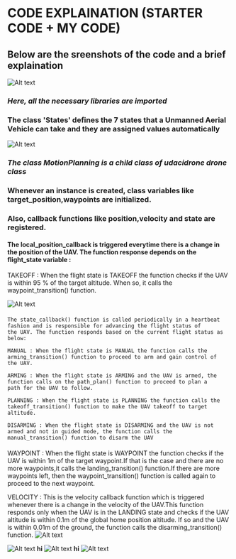 # CODE EXPLAINATION (STARTER CODE + MY CODE)
## Below are the sreenshots of the code and a brief explaination  
![Alt text](https://github.com/sparklytopaz/MotionPlanning/blob/master/m1.JPG?raw=true "m1")
### *Here, all the necessary libraries are imported*
### The class 'States' defines the 7 states that a Unmanned Aerial Vehicle can take and they are assigned values automatically
![Alt text](https://github.com/sparklytopaz/MotionPlanning/blob/master/m2.JPG?raw=true "m2")
### *The class **MotionPlanning** is a child class of udacidrone drone class*
### Whenever an instance is created, class variables like target_position,waypoints  are initialized.
### Also, callback functions like position,velocity and state are registered.
#### The local_position_callback is triggered everytime there is a change in the position of the UAV. The function response depends on the flight_state variable :
  TAKEOFF : When the flight state is TAKEOFF the function checks if the UAV is within 95 % of the target altitude. When so, it calls the     waypoint_transition() function.

![Alt text](https://github.com/sparklytopaz/MotionPlanning/blob/master/m3.png?raw=true "m3")
####
    The state_callback() function is called periodically in a heartbeat fashion and is responsible for advancing the flight status of       the UAV. The function responds based on the current flight status as below:

    MANUAL : When the flight state is MANUAL the function calls the arming_transition() function to proceed to arm and gain control of       the UAV.

    ARMING : When the flight state is ARMING and the UAV is armed, the function calls on the path_plan() function to proceed to plan a       path for the UAV to follow.

    PLANNING : When the flight state is PLANNING the function calls the takeoff_transition() function to make the UAV takeoff to target     altitude.

    DISARMING : When the flight state is DISARMING and the UAV is not armed and not in guided mode, the function calls the                   manual_transition() function to disarm the UAV
#### 
  WAYPOINT : When the flight state is WAYPOINT the function checks if the UAV is within 1m of the target waypoint.If that is the case and   there are no more waypoints,it calls the landing_transition() function.If there are more waypoints left, then the waypoint_transition()   function is called again to proceed to the next waypoint.
  
  VELOCITY : This is the velocity callback function which is triggered whenever there is a change in the velocity of the UAV.This           function responds only when the UAV is in the LANDING state and checks if the UAV altitude is within 0.1m of the global home position     altitude. If so and the UAV is within 0.01m of the ground, the function calls the disarming_transition() function.
![Alt text](https://github.com/sparklytopaz/MotionPlanning/blob/master/m4.png?raw=true "m4")

![Alt text](https://github.com/sparklytopaz/MotionPlanning/blob/master/m5.png?raw=true "m5")
**hi**
![Alt text](https://github.com/sparklytopaz/MotionPlanning/blob/master/m6.png?raw=true "m6")
**hi**
![Alt text](https://github.com/sparklytopaz/MotionPlanning/blob/master/m7.png?raw=true "m7")
